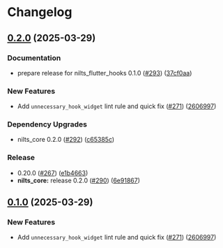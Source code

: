 # Changelog

## [0.2.0](https://github.com/dassssshers/nilts/compare/nilts_flutter_hooks-v0.1.0...nilts_flutter_hooks-v0.2.0) (2025-03-29)


### Documentation

* prepare release for nilts_flutter_hooks 0.1.0 ([#293](https://github.com/dassssshers/nilts/issues/293)) ([37cf0aa](https://github.com/dassssshers/nilts/commit/37cf0aa29d98ecedca3ef8e9683dfc51fcafd88b))


### New Features

* Add `unnecessary_hook_widget` lint rule and quick fix ([#271](https://github.com/dassssshers/nilts/issues/271)) ([2606997](https://github.com/dassssshers/nilts/commit/26069975d4eac3fe4137e08ee03a4b4531877117))


### Dependency Upgrades

* nilts_core 0.2.0 ([#292](https://github.com/dassssshers/nilts/issues/292)) ([c65385c](https://github.com/dassssshers/nilts/commit/c65385cf57826a7a3c1e0fcb6f173b4c0ffcf06c))


### Release

* 0.20.0 ([#267](https://github.com/dassssshers/nilts/issues/267)) ([e1b4663](https://github.com/dassssshers/nilts/commit/e1b4663892bac4aba3fb56923689fbbe479b0238))
* **nilts_core:** release 0.2.0 ([#290](https://github.com/dassssshers/nilts/issues/290)) ([6e91867](https://github.com/dassssshers/nilts/commit/6e918673f903964d61f2d695e52efc8646b2f409))

## [0.1.0](https://github.com/dassssshers/nilts/releases/tag/nilts_flutter_hooks-v0.1.0) (2025-03-29)


### New Features

* Add `unnecessary_hook_widget` lint rule and quick fix ([#271](https://github.com/dassssshers/nilts/issues/271)) ([2606997](https://github.com/dassssshers/nilts/commit/26069975d4eac3fe4137e08ee03a4b4531877117))
